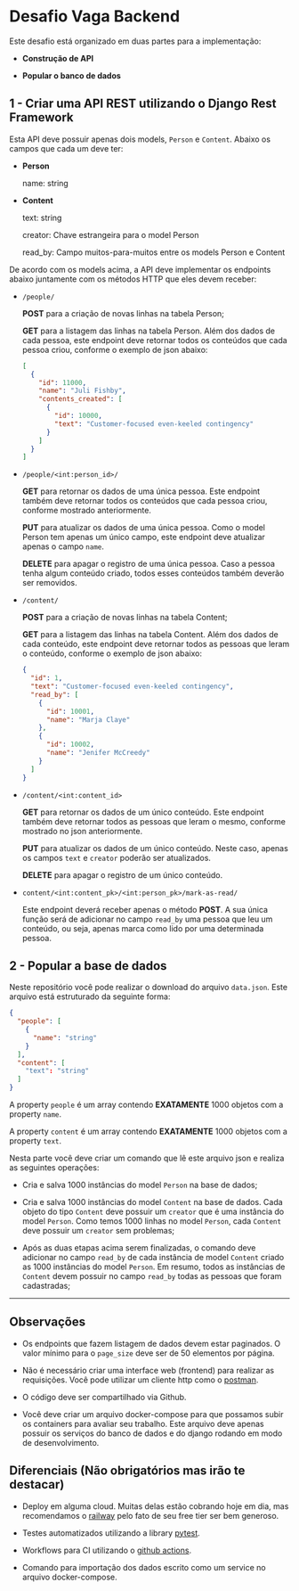 # Desafio Vaga Backend

Este desafio está organizado em duas partes para a implementação:

- **Construção de API**

- **Popular o banco de dados**

## 1 - Criar uma API REST utilizando o Django Rest Framework

Esta API deve possuir apenas dois models, `Person` e `Content`. Abaixo os campos que cada um deve ter:

- **Person**

  name: string

- **Content**

  text: string

  creator: Chave estrangeira para o model Person

  read_by: Campo muitos-para-muitos entre os models Person e Content

De acordo com os models acima, a API deve implementar os endpoints abaixo juntamente com os métodos HTTP que eles devem receber:

- `/people/`

  **POST** para a criação de novas linhas na tabela Person;

  **GET** para a listagem das linhas na tabela Person. Além dos dados de cada pessoa, este endpoint deve retornar todos os conteúdos que cada pessoa criou, conforme o exemplo de json abaixo:

  ```json
  [
    {
      "id": 11000,
      "name": "Juli Fishby",
      "contents_created": [
        {
          "id": 10000,
          "text": "Customer-focused even-keeled contingency"
        }
      ]
    }
  ]
  ```

- `/people/<int:person_id>/`

  **GET** para retornar os dados de uma única pessoa. Este endpoint também deve retornar todos os conteúdos que cada pessoa criou, conforme mostrado anteriormente.

  **PUT** para atualizar os dados de uma única pessoa. Como o model Person tem apenas um único campo, este endpoint deve atualizar apenas o campo `name`.

  **DELETE** para apagar o registro de uma única pessoa. Caso a pessoa tenha algum conteúdo criado, todos esses conteúdos também deverão ser removidos.

- `/content/`

  **POST** para a criação de novas linhas na tabela Content;

  **GET** para a listagem das linhas na tabela Content. Além dos dados de cada conteúdo, este endpoint deve retornar todos as pessoas que leram o conteúdo, conforme o exemplo de json abaixo:

  ```json
  {
    "id": 1,
    "text": "Customer-focused even-keeled contingency",
    "read_by": [
      {
        "id": 10001,
        "name": "Marja Claye"
      },
      {
        "id": 10002,
        "name": "Jenifer McCreedy"
      }
    ]
  }
  ```

- `/content/<int:content_id>`

  **GET** para retornar os dados de um único conteúdo. Este endpoint também deve retornar todos as pessoas que leram o mesmo, conforme mostrado no json anteriormente.

  **PUT** para atualizar os dados de um único conteúdo. Neste caso, apenas os campos `text` e `creator` poderão ser atualizados.

  **DELETE** para apagar o registro de um único conteúdo.

- `content/<int:content_pk>/<int:person_pk>/mark-as-read/`

  Este endpoint deverá receber apenas o método **POST**. A sua única função será de adicionar no campo `read_by` uma pessoa que leu um conteúdo, ou seja, apenas marca como lido por uma determinada pessoa.

## 2 - Popular a base de dados

Neste repositório você pode realizar o download do arquivo `data.json`. Este arquivo está estruturado da seguinte forma:

```json
{
  "people": [
    {
      "name": "string"
    }
  ],
  "content": [
    "text": "string"
  ]
}
```

A property `people` é um array contendo **EXATAMENTE** 1000 objetos com a property `name`.

A property `content` é um array contendo **EXATAMENTE** 1000 objetos com a property `text`.

Nesta parte você deve criar um comando que lê este arquivo json e realiza as seguintes operações:

- Cria e salva 1000 instâncias do model `Person` na base de dados;

- Cria e salva 1000 instâncias do model `Content` na base de dados. Cada objeto do tipo `Content` deve possuir um `creator` que é uma instância do model `Person`. Como temos 1000 linhas no model `Person`, cada `Content` deve possuir um `creator` sem problemas;

- Após as duas etapas acima serem finalizadas, o comando deve adicionar no campo `read_by` de cada instância de model `Content` criado as 1000 instâncias do model `Person`. Em resumo, todos as instâncias de `Content` devem possuir no campo `read_by` todas as pessoas que foram cadastradas;

---

## Observações

- Os endpoints que fazem listagem de dados devem estar paginados. O valor mínimo para o `page_size` deve ser de 50 elementos por página.

- Não é necessário criar uma interface web (frontend) para realizar as requisições. Você pode utilizar um cliente http como o [postman](https://www.postman.com/).

- O código deve ser compartilhado via Github.

- Você deve criar um arquivo docker-compose para que possamos subir os containers para avaliar seu trabalho. Este arquivo deve apenas possuir os serviços do banco de dados e do django rodando em modo de desenvolvimento.

## Diferenciais (Não obrigatórios mas irão te destacar)

- Deploy em alguma cloud. Muitas delas estão cobrando hoje em dia, mas recomendamos o [railway](https://railway.app/) pelo fato de seu free tier ser bem generoso.

- Testes automatizados utilizando a library [pytest](https://docs.pytest.org/en/7.3.x/).

- Workflows para CI utilizando o [github actions](https://github.com/features/actions).

- Comando para importação dos dados escrito como um service no arquivo docker-compose.

